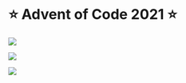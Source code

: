 # ⭐️ Advent of Code 2021 ⭐️

![](https://img.shields.io/badge/day%20📅-8-blue)
  
![](https://img.shields.io/badge/stars%20⭐-15-yellow)
  
![](https://img.shields.io/badge/days%20completed-7-red)
